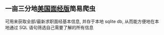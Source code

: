 ## 一亩三分地[美国面经版](https://www.1point3acres.com/bbs/forum.php?mod=forumdisplay&fid=145)简易爬虫

可用来获取全部/最新求职面经基本信息, 并存于本地 sqlite db, 从而能方便地在本地通过 SQL 语句筛选自己需要了解的所有信息
